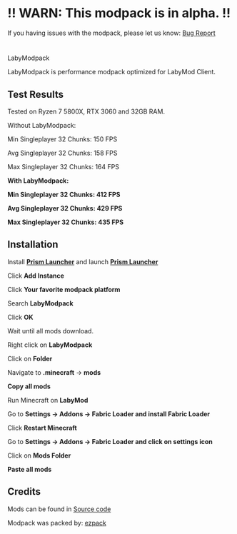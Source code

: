 # !! WARN: This modpack is in alpha. !!
If you having issues with the modpack, please let us know: [Bug Report](https://github.com/baechooYT/LabyModpack/issues)
#
LabyModpack

LabyModpack is performance modpack optimized for LabyMod Client.

## Test Results

Tested on Ryzen 7 5800X, RTX 3060 and 32GB RAM.

Without LabyModpack:

Min Singleplayer 32 Chunks: 150 FPS

Avg Singleplayer 32 Chunks: 158 FPS

Max Singleplayer 32 Chunks: 164 FPS

**With LabyModpack:**

**Min Singleplayer 32 Chunks: 412 FPS**

**Avg Singleplayer 32 Chunks: 429 FPS**

**Max Singleplayer 32 Chunks: 435 FPS**

## Installation

Install [**Prism Launcher**](https://prismlauncher.org/) and launch [**Prism Launcher**](https://prismlauncher.org/)

Click **Add Instance**

Click **Your favorite modpack platform**

Search **LabyModpack**

Click **OK**

Wait until all mods download.

Right click on **LabyModpack**

Click on **Folder**

Navigate to **.minecraft** -> **mods**

**Copy all mods**

Run Minecraft on **LabyMod**

Go to **Settings -> Addons -> Fabric Loader and install Fabric Loader**

Click **Restart Minecraft**

Go to **Settings -> Addons -> Fabric Loader and click on settings icon**

Click on **Mods Folder**

**Paste all mods**

## Credits
Mods can be found in [Source code](https://github.com/baechooYT/LabyModpack)

Modpack was packed by: [ezpack](https://github.com/baechooYT/ezpack)